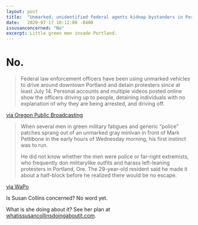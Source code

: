 ```yaml
---
layout: post
title:  "Unmarked, unidentified federal agents kidnap bystanders in Portland, OR"
date:   2020-07-17 10:12:00 -0400
issusanconcerned: "No"
excerpt: Little green men invade Portland.
---
```

# No.

> Federal law enforcement officers have been using unmarked vehicles to drive around downtown Portland and detain protesters since at least July 14. Personal accounts and multiple videos posted online show the officers driving up to people, detaining individuals with no explanation of why they are being arrested, and driving off.

[via Oregon Public Broadcasting](https://www.opb.org/news/article/federal-law-enforcement-unmarked-vehicles-portland-protesters/)

> When several men in green military fatigues and generic “police” patches sprang out of an unmarked gray minivan in front of Mark Pettibone in the early hours of Wednesday morning, his first instinct was to run.
>
> He did not know whether the men were police or far-right extremists, who frequently don militarylike outfits and harass left-leaning protesters in Portland, Ore. The 29-year-old resident said he made it about a half-block before he realized there would be no escape.

[via WaPo](https://www.washingtonpost.com/nation/2020/07/17/portland-protests-federal-arrests/)

Is Susan Collins concerned? No word yet.

What is she doing about it? See her plan at [whatissusancollinsdoingaboutit.com](https://whatissusancollinsdoingaboutit.com).
